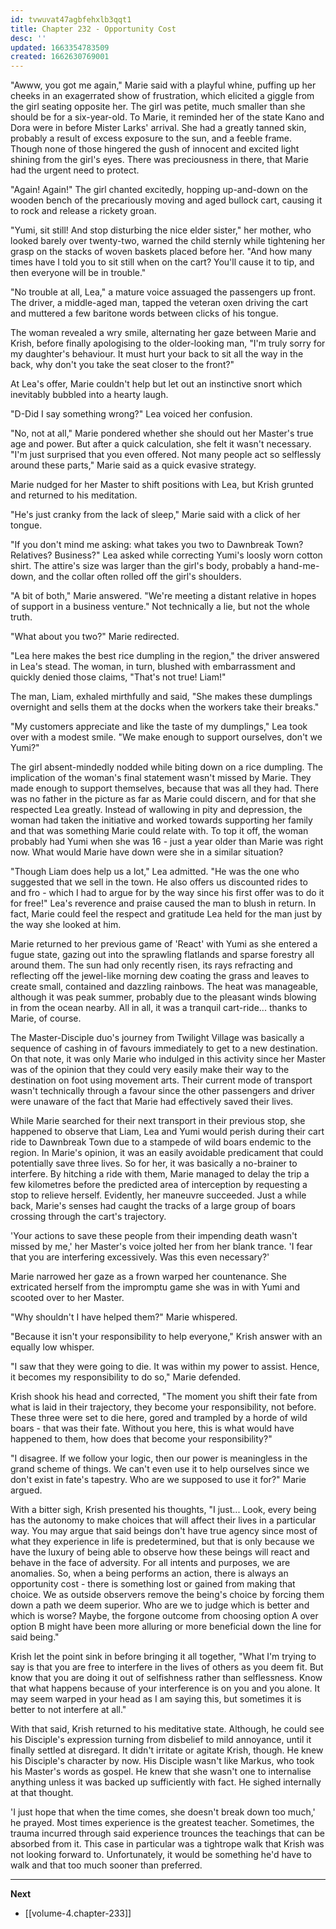 ```yaml
---
id: tvwuvat47agbfehxlb3qqt1
title: Chapter 232 - Opportunity Cost
desc: ''
updated: 1663354783509
created: 1662630769001
---
```


"Awww, you got me again," Marie said with a playful whine, puffing up her cheeks in an exagerrated show of frustration, which elicited a giggle from the girl seating opposite her. The girl was petite, much smaller than she should be for a six-year-old. To Marie, it reminded her of the state Kano and Dora were in before Mister Larks' arrival. She had a greatly tanned skin, probably a result of excess exposure to the sun, and a feeble frame. Though none of those hingered the gush of innocent and excited light shining from the girl's eyes. There was preciousness in there, that Marie had the urgent need to protect.

"Again! Again!" The girl chanted excitedly, hopping up-and-down on the wooden bench of the precariously moving and aged bullock cart, causing it to rock and release a rickety groan.

"Yumi, sit still! And stop disturbing the nice elder sister," her mother, who looked barely over twenty-two, warned the child sternly while tightening her grasp on the stacks of woven baskets placed before her. "And how many times have I told you to sit still when on the cart? You'll cause it to tip, and then everyone will be in trouble."

"No trouble at all, Lea," a mature voice assuaged the passengers up front. The driver, a middle-aged man, tapped the veteran oxen driving the cart and muttered a few baritone words between clicks of his tongue.

The woman revealed a wry smile, alternating her gaze between Marie and Krish, before finally apologising to the older-looking man, "I'm truly sorry for my daughter's behaviour. It must hurt your back to sit all the way in the back, why don't you take the seat closer to the front?"

At Lea's offer, Marie couldn't help but let out an instinctive snort which inevitably bubbled into a hearty laugh.

"D-Did I say something wrong?" Lea voiced her confusion.

"No, not at all," Marie pondered whether she should out her Master's true age and power. But after a quick calculation, she felt it wasn't necessary. "I'm just surprised that you even offered. Not many people act so selflessly around these parts," Marie said as a quick evasive strategy.

Marie nudged for her Master to shift positions with Lea, but Krish grunted and returned to his meditation.

"He's just cranky from the lack of sleep," Marie said with a click of her tongue.

"If you don't mind me asking: what takes you two to Dawnbreak Town? Relatives? Business?" Lea asked while correcting Yumi's loosly worn cotton shirt. The attire's size was larger than the girl's body, probably a hand-me-down, and the collar often rolled off the girl's shoulders.

"A bit of both," Marie answered. "We're meeting a distant relative in hopes of support in a business venture." Not technically a lie, but not the whole truth.

"What about you two?" Marie redirected.

"Lea here makes the best rice dumpling in the region," the driver answered in Lea's stead. The woman, in turn, blushed with embarrassment and quickly denied those claims, "That's not true! Liam!"

The man, Liam, exhaled mirthfully and said, "She makes these dumplings overnight and sells them at the docks when the workers take their breaks."

"My customers appreciate and like the taste of my dumplings," Lea took over with a modest smile. "We make enough to support ourselves, don't we Yumi?"

The girl absent-mindedly nodded while biting down on a rice dumpling. The implication of the woman's final statement wasn't missed by Marie. They made enough to support themselves, because that was all they had. There was no father in the picture as far as Marie could discern, and for that she respected Lea greatly. Instead of wallowing in pity and depression, the woman had taken the initiative and worked towards supporting her family and that was something Marie could relate with. To top it off, the woman probably had Yumi when she was 16 - just a year older than Marie was right now. What would Marie have down were she in a similar situation?

"Though Liam does help us a lot," Lea admitted. "He was the one who suggested that we sell in the town. He also offers us discounted rides to and fro - which I had to argue for by the way since his first offer was to do it for free!" Lea's reverence and praise caused the man to blush in return. In fact, Marie could feel the respect and gratitude Lea held for the man just by the way she looked at him.

Marie returned to her previous game of 'React' with Yumi as she entered a fugue state, gazing out into the sprawling flatlands and sparse forestry all around them. The sun had only recently risen, its rays refracting and reflecting off the jewel-like morning dew coating the grass and leaves to create small, contained and dazzling rainbows. The heat was manageable, although it was peak summer, probably due to the pleasant winds blowing in from the ocean nearby. All in all, it was a tranquil cart-ride... thanks to Marie, of course.

The Master-Disciple duo's journey from Twilight Village was basically a sequence of cashing in of favours immediately to get to a new destination. On that note, it was only Marie who indulged in this activity since her Master was of the opinion that they could very easily make their way to the destination on foot using movement arts. Their current mode of transport wasn't technically through a favour since the other passengers and driver were unaware of the fact that Marie had effectively saved their lives.

While Marie searched for their next transport in their previous stop, she happened to observe that Liam, Lea and Yumi would perish during their cart ride to Dawnbreak Town due to a stampede of wild boars endemic to the region. In Marie's opinion, it was an easily avoidable predicament that could potentially save three lives. So for her, it was basically a no-brainer to interfere. By hitching a ride with them, Marie managed to delay the trip a few kilometres before the predicted area of interception by requesting a stop to relieve herself. Evidently, her maneuvre succeeded. Just a while back, Marie's senses had caught the tracks of a large group of boars crossing through the cart's trajectory. 

'Your actions to save these people from their impending death wasn't missed by me,' her Master's voice jolted her from her blank trance. 'I fear that you are interfering excessively. Was this even necessary?'

Marie narrowed her gaze as a frown warped her countenance. She extricated herself from the impromptu game she was in with Yumi and scooted over to her Master.

"Why shouldn't I have helped them?" Marie whispered.

"Because it isn't your responsibility to help everyone," Krish answer with an equally low whisper.

"I saw that they were going to die. It was within my power to assist. Hence, it becomes my responsibility to do so," Marie defended.

Krish shook his head and corrected, "The moment you shift their fate from what is laid in their trajectory, they become your responsibility, not before. These three were set to die here, gored and trampled by a horde of wild boars - that was their fate. Without you here, this is what would have happened to them, how does that become your responsibility?"

"I disagree. If we follow your logic, then our power is meaningless in the grand scheme of things. We can't even use it to help ourselves since we don't exist in fate's tapestry. Who are we supposed to use it for?" Marie argued.

With a bitter sigh, Krish presented his thoughts, "I just... Look, every being has the autonomy to make choices that will affect their lives in a particular way. You may argue that said beings don't have true agency since most of what they experience in life is predetermined, but that is only because we have the luxury of being able to observe how these beings will react and behave in the face of adversity. For all intents and purposes, we are anomalies. So, when a being performs an action, there is always an opportunity cost - there is something lost or gained from making that choice. We as outside observers remove the being's choice by forcing them down a path we deem superior. Who are we to judge which is better and which is worse? Maybe, the forgone outcome from choosing option A over option B might have been more alluring or more beneficial down the line for said being."

Krish let the point sink in before bringing it all together, "What I'm trying to say is that you are free to interfere in the lives of others as you deem fit. But know that you are doing it out of selfishness rather than selflessness. Know that what happens because of your interference is on you and you alone. It may seem warped in your head as I am saying this, but sometimes it is better to not interfere at all."

With that said, Krish returned to his meditative state. Although, he could see his Disciple's expression turning from disbelief to mild annoyance, until it finally settled at disregard. It didn't irritate or agitate Krish, though. He knew his Disciple's character by now. His Disciple wasn't like Markus, who took his Master's words as gospel. He knew that she wasn't one to internalise anything unless it was backed up sufficiently with fact. He sighed internally at that thought.

'I just hope that when the time comes, she doesn't break down too much,' he prayed. Most times experience is the greatest teacher. Sometimes, the trauma incurred through said experience trounces the teachings that can be absorbed from it. This case in particular was a tightrope walk that Krish was not looking forward to. Unfortunately, it would be something he'd have to walk and that too much sooner than preferred.

____

**Next**
* [[volume-4.chapter-233]]